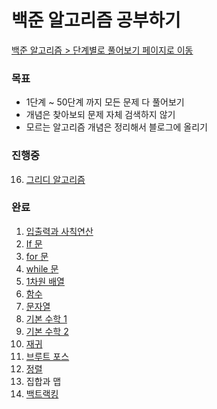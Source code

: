# 백준 알고리즘 공부하기

[백준 알고리즘 > 단계별로 풀어보기 페이지로 이동](https://www.acmicpc.net/step)

### 목표
- 1단계 ~ 50단계 까지 모든 문제 다 풀어보기
- 개념은 찾아보되 문제 자체 검색하지 않기
- 모르는 알고리즘 개념은 정리해서 블로그에 올리기

### 진행중
16. [그리디 알고리즘](https://github.com/hwkang93/baekjoon_algorithm/tree/master/src/level16)

### 완료
1. [입출력과 사칙연산](https://github.com/hwkang93/baekjoon_algorithm/tree/master/src/level1)
2. [If 문](https://github.com/hwkang93/baekjoon_algorithm/tree/master/src/level2)
3. [for 문](https://github.com/hwkang93/baekjoon_algorithm/tree/master/src/level3)
4. [while 문](https://github.com/hwkang93/baekjoon_algorithm/tree/master/src/level4)
5. [1차원 배열](https://github.com/hwkang93/baekjoon_algorithm/tree/master/src/level5)
6. [함수](https://github.com/hwkang93/baekjoon_algorithm/tree/master/src/level6)
7. [문자열](https://github.com/hwkang93/baekjoon_algorithm/tree/master/src/level7)
8. [기본 수학 1](https://github.com/hwkang93/baekjoon_algorithm/tree/master/src/level8)
9. [기본 수학 2](https://github.com/hwkang93/baekjoon_algorithm/tree/master/src/level9)
10. [재귀](https://github.com/hwkang93/baekjoon_algorithm/tree/master/src/level10)
11. [브루트 포스](https://github.com/hwkang93/baekjoon_algorithm/tree/master/src/level11)
12. [정렬](https://github.com/hwkang93/baekjoon_algorithm/tree/master/src/level12)
13. 집합과 맵
14. [백트랙킹](https://github.com/hwkang93/baekjoon_algorithm/tree/master/src/level14)